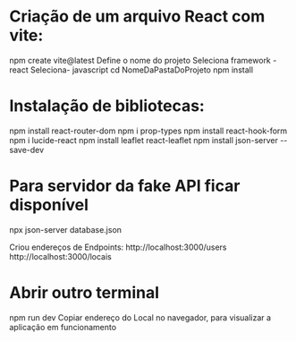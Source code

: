 # Criação de um arquivo React com vite:
npm create vite@latest
Define o nome do projeto
Seleciona framework - react
Seleciona- javascript
cd NomeDaPastaDoProjeto
npm install

# Instalação de bibliotecas:
npm install react-router-dom
npm i prop-types
npm install react-hook-form
npm i lucide-react
npm install leaflet react-leaflet
npm install json-server --save-dev

# Para servidor da fake API ficar disponível
npx json-server database.json

Criou endereços de Endpoints:
http://localhost:3000/users
http://localhost:3000/locais

# Abrir outro terminal
npm run dev
Copiar endereço do Local no navegador, para visualizar a aplicação em funcionamento